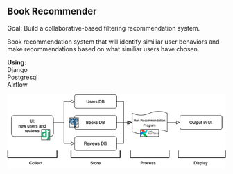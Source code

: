## Book Recommender
Goal: Build a collaborative-based filtering recommendation system. 

Book recommendation system that will identify similiar user behaviors and make recommendations based on what similiar users have chosen.

<b>Using:</br></b>
Django</br>
Postgresql</br>
Airflow





![Alt text](final.png?raw=true "Title")
